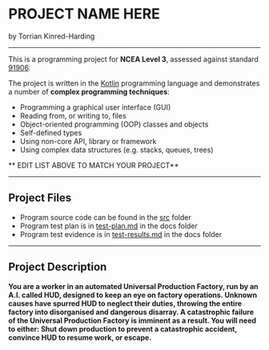 # PROJECT NAME HERE

by Torrian Kinred-Harding

---

This is a programming project for **NCEA Level 3**, assessed against standard [91906](docs/as91906.pdf).

The project is written in the [Kotlin](https://kotlinlang.org) programming language and demonstrates a number of **complex programming techniques**:
- Programming a graphical user interface (GUI)
- Reading from, or writing to, files
- Object-oriented programming (OOP) classes and objects
- Self-defined types
- Using non-core API, library or framework 
- Using complex data structures (e.g. stacks, queues, trees)

** EDIT LIST ABOVE TO MATCH YOUR PROJECT**

---

## Project Files

- Program source code can be found in the [src](src/) folder
- Program test plan is in [test-plan.md](docs/test-plan.md) in the docs folder
- Program test evidence is in [test-results.md](docs/test-results.md) in the docs folder

---

## Project Description

**You are a worker in an automated Universal Production Factory, run by an A.I. called HUD,
designed to keep an eye on factory operations. Unknown causes have spurred HUD to neglect their duties,
throwing the entire factory into disorganised and dangerous disarray.
A catastrophic failure of the Universal Production Factory is imminent as a result. You will need to either:
Shut down production to prevent a catastrophic accident, convince HUD to resume work, or escape.**

